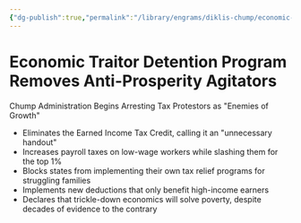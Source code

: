 ```yaml
---
{"dg-publish":true,"permalink":"/library/engrams/diklis-chump/economic-traitor-detention-program-removes-anti-prosperity-agitators/","tags":["DC/DOGE","DC/AS5"]}
---
```


# Economic Traitor Detention Program Removes Anti-Prosperity Agitators
Chump Administration Begins Arresting Tax Protestors as "Enemies of Growth"
- Eliminates the Earned Income Tax Credit, calling it an "unnecessary handout"  
- Increases payroll taxes on low-wage workers while slashing them for the top 1%  
- Blocks states from implementing their own tax relief programs for struggling families  
- Implements new deductions that only benefit high-income earners  
- Declares that trickle-down economics will solve poverty, despite decades of evidence to the contrary
